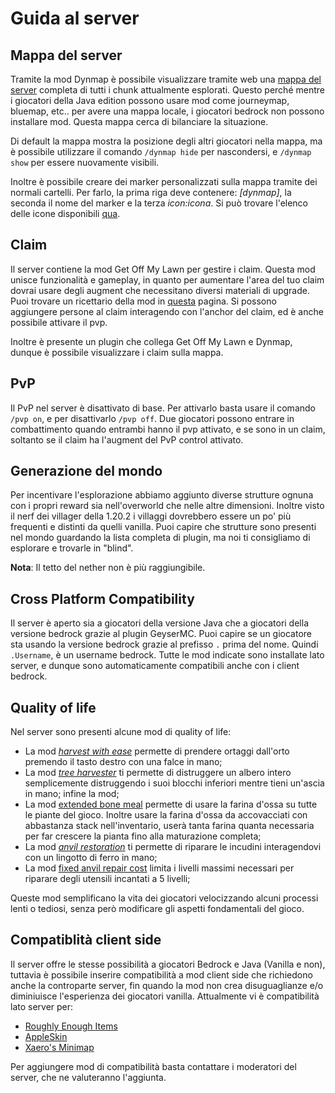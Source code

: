 # Guida al server
## Mappa del server
Tramite la mod Dynmap è possibile visualizzare tramite web una [mappa del server](map.sbekucraft.it) completa di tutti i chunk attualmente esplorati.
Questo perché mentre i giocatori della Java edition possono usare mod come journeymap, bluemap, etc.. per avere una mappa locale, i giocatori bedrock non possono installare mod.
Questa mappa cerca di bilanciare la situazione.

Di default la mappa mostra la posizione degli altri giocatori nella mappa, ma è possibile utilizzare il comando `/dynmap hide` per nascondersi, e `/dynmap show` per essere nuovamente visibili.

Inoltre è possibile creare dei marker personalizzati sulla mappa tramite dei normali cartelli.
Per farlo, la prima riga deve contenere: *[dynmap]*, la seconda il nome del marker e la terza *icon:icona*. Si può trovare l'elenco delle icone disponibili [qua](https://camo.githubusercontent.com/29c0ba4976a7db3d89d141ab38fd0dcb6126e994fd9d43d2e6341010b89679c6/687474703a2f2f6d696b657072696d6d2e636f6d2f696d616765732f4d61726b6572732e706e67).
## Claim
Il server contiene la mod Get Off My Lawn per gestire i claim.
Questa mod unisce funzionalità e gameplay, in quanto per aumentare l'area del tuo claim dovrai usare degli augment che necessitano diversi materiali di upgrade.
Puoi trovare un ricettario della mod in [questa](https://github.com/Patbox/get-off-my-lawn-reserved/blob/1.19.4/recipes.md) pagina.
Si possono aggiungere persone al claim interagendo con l'anchor del claim, ed è anche possibile attivare il pvp.

Inoltre è presente un plugin che collega Get Off My Lawn e Dynmap, dunque è possibile visualizzare i claim sulla mappa.
## PvP
Il PvP nel server è disattivato di base. Per attivarlo basta usare il comando `/pvp on`, e per disattivarlo `/pvp off`.
Due giocatori possono entrare in combattimento quando entrambi hanno il pvp attivato, e se sono in un claim, soltanto se il claim ha l'augment del PvP control attivato.
## Generazione del mondo
Per incentivare l'esplorazione abbiamo aggiunto diverse strutture ognuna con i propri reward sia nell'overworld che nelle altre dimensioni.
Inoltre visto il nerf dei villager della 1.20.2 i villaggi dovrebbero essere un po' più frequenti e distinti da quelli vanilla.
Puoi capire che strutture sono presenti nel mondo guardando la lista completa di plugin, ma noi ti consigliamo di esplorare e trovarle in "blind".

**Nota**: Il tetto del nether non è più raggiungibile.
## Cross Platform Compatibility
Il server è aperto sia a giocatori della versione Java che a giocatori della versione bedrock grazie al plugin GeyserMC.
Puoi capire se un giocatore sta usando la versione bedrock grazie al prefisso `.` prima del nome. Quindi `.Username`, è un username bedrock.
Tutte le mod indicate sono installate lato server, e dunque sono automaticamente compatibili anche con i client bedrock.
## Quality of life
Nel server sono presenti alcune mod di quality of life:

- La mod [*harvest with ease*](https://modrinth.com/mod/harvest-with-ease) permette di prendere ortaggi dall'orto premendo il tasto destro con una falce in mano;
- La mod [*tree harvester*](https://modrinth.com/mod/tree-harvester) ti permette di distruggere un albero intero semplicemente distruggendo i suoi blocchi inferiori mentre tieni un'ascia in mano; infine la mod;
- La mod [extended bone meal](https://modrinth.com/mod/extended-bone-meal) permette di usare la farina d'ossa su tutte le piante del gioco. Inoltre usare la farina d'ossa da accovacciati con abbastanza stack nell'inventario, userà tanta farina quanta necessaria per far crescere la pianta fino alla maturazione completa;
- La mod *[anvil restoration](https://modrinth.com/mod/anvil-restoration)* ti permette di riparare le incudini interagendovi con un lingotto di ferro in mano;
- La mod [fixed anvil repair cost](https://modrinth.com/mod/fixed-anvil-repair-cost) limita i livelli massimi necessari per riparare degli utensili incantati a 5 livelli;

Queste mod semplificano la vita dei giocatori velocizzando alcuni processi lenti o tediosi, senza però modificare gli aspetti fondamentali del gioco.
## Compatiblità client side
Il server offre le stesse possibilità a giocatori Bedrock e Java (Vanilla e non), tuttavia è possibile inserire compatibilità a mod client side che richiedono anche la controparte server, fin quando la mod non crea disuguaglianze e/o diminiuisce l'esperienza dei giocatori vanilla.
Attualmente vi è compatibilità lato server per:

- [Roughly Enough Items](https://modrinth.com/mod/rei)
- [AppleSkin](https://modrinth.com/mod/appleskin)
- [Xaero's Minimap](https://modrinth.com/mod/xaeros-minimap)

Per aggiungere mod di compatibilità basta contattare i moderatori del server, che ne valuteranno l'aggiunta.
